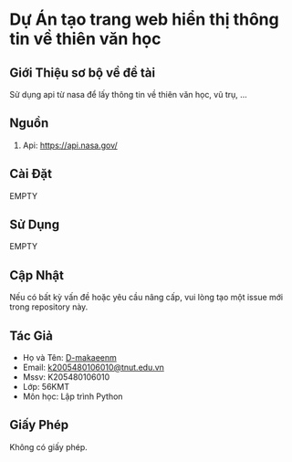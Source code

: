 # Dự Án tạo trang web hiển thị thông tin về thiên văn học

## Giới Thiệu sơ bộ về đề tài
Sử dụng api từ nasa để lấy thông tin về thiên văn học, vũ trụ, ...

## Nguồn
1. Api: https://api.nasa.gov/

## Cài Đặt
EMPTY

## Sử Dụng
EMPTY

## Cập Nhật
Nếu có bất kỳ vấn đề hoặc yêu cầu nâng cấp, vui lòng tạo một issue mới trong repository này.

## Tác Giả
- Họ và Tên: [D-makaeenm](https://github.com/D-makaeenm)
- Email: k2005480106010@tnut.edu.vn
- Mssv: K205480106010
- Lớp: 56KMT
- Môn học: Lập trình Python

## Giấy Phép
Không có giấy phép.
